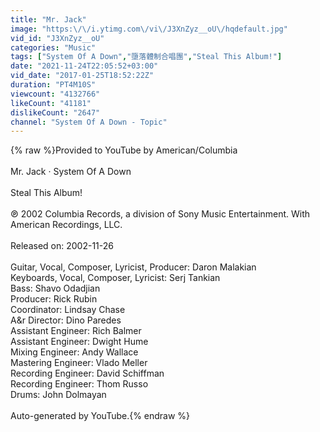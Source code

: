 ```yaml
---
title: "Mr. Jack"
image: "https:\/\/i.ytimg.com\/vi\/J3XnZyz__oU\/hqdefault.jpg"
vid_id: "J3XnZyz__oU"
categories: "Music"
tags: ["System Of A Down","墮落體制合唱團","Steal This Album!"]
date: "2021-11-24T22:05:52+03:00"
vid_date: "2017-01-25T18:52:22Z"
duration: "PT4M10S"
viewcount: "4132766"
likeCount: "41181"
dislikeCount: "2647"
channel: "System Of A Down - Topic"
---
```

{% raw %}Provided to YouTube by American/Columbia<br /><br />Mr. Jack · System Of A Down<br /><br />Steal This Album!<br /><br />℗ 2002 Columbia Records, a division of Sony Music Entertainment. With American Recordings, LLC.<br /><br />Released on: 2002-11-26<br /><br />Guitar, Vocal, Composer, Lyricist, Producer: Daron Malakian<br />Keyboards, Vocal, Composer, Lyricist: Serj Tankian<br />Bass: Shavo Odadjian<br />Producer: Rick Rubin<br />Coordinator: Lindsay Chase<br />A&amp;r  Director: Dino Paredes<br />Assistant  Engineer: Rich Balmer<br />Assistant  Engineer: Dwight Hume<br />Mixing  Engineer: Andy Wallace<br />Mastering  Engineer: Vlado Meller<br />Recording  Engineer: David Schiffman<br />Recording  Engineer: Thom Russo<br />Drums: John Dolmayan<br /><br />Auto-generated by YouTube.{% endraw %}
